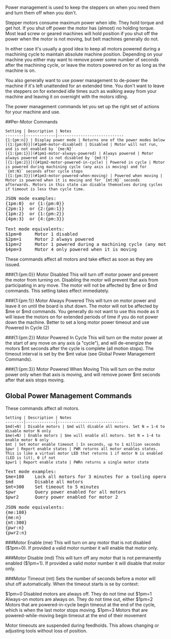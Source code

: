 Power management is used to keep the steppers on when you need them and turn them off when you don't. 

Stepper motors consume maximum power when idle. They hold torque and get hot. If you shut off power the motor has (almost) no holding torque. Most lead screw or geared machines will hold position if you shut off the power when the motor is not moving, but belt machines generally do not. 

In either case it's usually a good idea to keep all motors powered during a machining cycle to maintain absolute machine position. Depending on your machine you either may want to remove power some number of seconds after the machining cycle, or leave the motors powered on for as long as the machine is on.

You also generally want to use power management to de-power the machine if it's left unattended for an extended time. You don't want to leave the steppers on for extended idle times such as walking away from your machine and leaving it on overnight with the motors idling. 

The power management commands let you set up the right set of actions for your machine and use.

##Per-Motor Commands

	Setting | Description | Notes
	--------|-------------|-----------------------------
	{1:{pm:n}} | Display power mode | Returns one of the power modes below
	[{1:{pm:0}}](#1pm0-motor-disabled) | Disabled | Motor will not run, and is not enabled by `{me:N}` 
	[{1:{pm:1}}](#1pm1-motor-always-powered) | Always powered | Motor always powered and is not disabled by `{md:t}` 
	[{1:{pm:2}}]({#1pm2-motor-powered-in-cycle) | Powered in cycle | Motor is powered during machining cycle (any axis is moving) and for `{mt:N}` seconds after cycle stops
	[{1:{pm:3}}](#1pm3-motor-powered-when-moving) | Powered when moving | Motor is powered when it is moving and for `{mt:N}` seconds afterwards. Motors in this state can disable themselves during cycles if timeout is less than cycle time.

<pre>
JSON mode examples:
{1pm:0}  or {1:{pm:0}}
{2pm:1}  or {2:{pm:1}}
{1pm:2}  or {1:{pm:2}}
{4pm:3}  or {4:{pm:3}}

Text mode equivalents:
$1pm=0     Motor 1 disabled
$2pm=1     Motor 2 always powered
$1pm=2     Motor 1 powered during a machining cycle (any motor moving)
$4pm=3     Motor 4 only powered when it is moving
</pre>

These commands affect all motors and take effect as soon as they are issued.

###{1:{pm:0}} Motor Disabled
This will turn off motor power and prevent the motor from turning on. Disabling the motor will prevent that axis from participating in any move. The motor will not be affected by $me or $md commands. This setting takes effect immediately.

###{1:{pm:1}} Motor Always Powered
This will turn on motor power and leave it on until the board is shut down. The motor will not be affected by $me or $md commands. You generally do not want to use this mode as it will leave the motors on for extended periods of time if you do not power down the machine. Better to set a long motor power timeout and use Powered In Cycle (2)

###{1:{pm:2}} Motor Powered In Cycle
This will turn on the motor power at the start of any move on any axis (a "cycle"), and will de-energize the motors $mt seconds after the cycle is complete (all motion stops). The timeout interval is set by the $mt value (see Global Power Management Commands).

###{1:{pm:3}} Motor Powered When Moving
This will turn on the motor power only when that axis is moving, and will remove power $mt seconds after that axis stops moving.

## Global Power Management Commands
These commands affect all motors.
 
	Setting | Description | Notes
	--------|-------------|-----------------------------
	$md(=N) | Disable motors | $md will disable all motors. Set N = 1-4 to disable motor N only
	$me(=N) | Enable motors | $me will enable all motors. Set N = 1-4 to enable motor N only
	$mt | Set motor enable timeout | In seconds, up to 1 million seconds
	$pwr | Report enable states | PWR returns all motor enables states. This is like a virtual motor LED that returns 1 if motor N is enabled (LED is lit), 0 if not
	$pwr1 | Report enable state | PWRn returns a single motor state

<pre>
Text mode examples:
$me=180    Lock all motors for 3 minutes for a tooling operation 
$md        Disable all motors
$mt=300    Set timeout to 5 minutes
$pwr       Query power enabled for all motors
$pwr2      Query power enabled for motor 2

JSON mode equivalents:
{me:180}
{me:n}
{mt:300}
{pwr:n}
{pwr2:n}
</pre>

###Motor Enable (me)
This will turn on any motor that is not disabled ($1pm=0). If provided a valid motor number it will enable that motor only. 

###Motor Disable (md)
This will turn off any motor that is not permanently enabled ($1pm=1). If provided a valid motor number it will disable that motor only.

###Motor Timeout (mt)
Sets the number of seconds before a motor will shut off automatically. When the timeout starts is se by context:

$1pm=0 Disabled motors are always off. They do not time out
$1pm=1 Always-on motors are always on. They do not time out, either
$1pm=2 Motors that are powered-in-cycle begin timeout at the end of the cycle, which is when the last motor stops moving.
$1pm=3 Motors that are powered-while-moving begin timeout at the end of their movement

Motor timeouts are suspended during feedholds. This allows changing or adjusting tools without loss of position.
